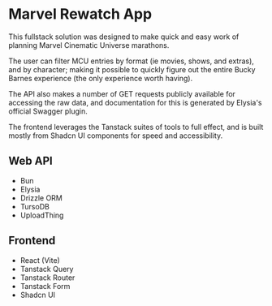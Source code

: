 # Marvel Rewatch App

This fullstack solution was designed to make quick and easy work of planning Marvel Cinematic Universe marathons.

The user can filter MCU entries by format (ie movies, shows, and extras), and by character; making it possible to quickly figure out the entire Bucky Barnes experience (the only experience worth having).

The API also makes a number of GET requests publicly available for accessing the raw data, and documentation for this is generated by Elysia's official Swagger plugin.

The frontend leverages the Tanstack suites of tools to full effect, and is built mostly from Shadcn UI components for speed and accessibility.

## Web API

- Bun
- Elysia
- Drizzle ORM
- TursoDB
- UploadThing

## Frontend

- React (Vite)
- Tanstack Query
- Tanstack Router
- Tanstack Form
- Shadcn UI
